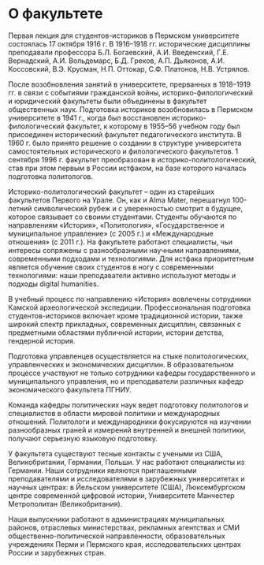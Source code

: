 О факультете
============





 Первая лекция для студентов-историков в Пермском университете состоялась 17 октября 1916 г. В 1916–1918 гг. исторические дисциплины преподавали профессора Б.Л. Богаевский, А.И. Введенский, Г.Е. Вернадский, А.И. Вольдемарс, Б.Д. Греков, А.П. Дьяконов, А.И. Коссовский, В.Э. Крусман, Н.П. Оттокар, С.Ф. Платонов, Н.В. Устрялов.
   

  

  

 После возобновления занятий в университете, прерванных в 1918–1919 гг. в связи с событиями гражданской войны, историко-филологический и юридический факультеты были объединены в факультет общественных наук. Подготовка историков возобновилась в Пермском университете в 1941 г., когда был восстановлен историко-филологический факультет, к которому в 1955–56 учебном году был присоединен исторический факультет педагогического института. В 1960 г. было принято решение о создании в структуре университета самостоятельных исторического и филологического факультетов. 1 сентября 1996 г. факультет преобразован в историко-политологический, став при этом первым в России истфаком, на базе которого началась подготовка политологов.
   

  

 Историко-политологический факультет – один из старейших факультетов Первого на Урале. Он, как и Alma Mater, перешагнул 100-летний символический рубеж и с уверенностью смотрит в будущее, которое связывает со своими студентами. Студенты обучаются по направлениям «История», «Политология», «Государственное и муниципальное управление» (с 2005 г.)  и «Международные отношения» (с 2011 г.). На факультете работают специалисты, чьи интересы сопряжены с разнообразными научными направлениями, современными подходами и технологиями. Для истфака приоритетным является обучение своих студентов в ногу с современными технологиями: наши преподаватели активно используют методы и подходы digital humanities.
   

  

 В учебный процесс по направлению «История» вовлечены сотрудники Камской археологической экспедиции. Профессиональная подготовка студентов-историков включает кроме традиционной истории, также широкий спектр прикладных, современных дисциплин, связанных с предметными областями публичной истории, истории детства, гендерной история.
   

  

 Подготовка управленцев осуществляется на стыке политологических, управленческих и экономических дисциплин. В образовательном процессе участвуют не только сотрудники кафедры государственного и муниципального управления, но и преподаватели различных кафедр экономического факультета ПГНИУ.
   

  

 Команда кафедры политических наук ведет подготовку политологов и специалистов в области мировой политики и международных отношений. Политологи и международники фокусируются на изучении разнообразных граней и измерений внутренней и внешней политики, получают серьезную языковую подготовку.
   

  

 У факультета существуют тесные контакты с учеными из США, Великобритании, Германии, Польши. У нас работают специалисты из Германии. Наши сотрудники являются приглашенными преподавателями и исследователями в зарубежных университетах и научных центрах: в Йельском университете (США), Люксембургском центре современной цифровой истории, Университете Манчестер Метрополитан (Великобритания).
   

  

 Наши выпускники работают в администрациях муниципальных районов, отраслевых министерствах, рекламных агентствах и СМИ общественно-политической направленности, образовательных учреждениях Перми и Пермского края, исследовательских центрах России и зарубежных стран.